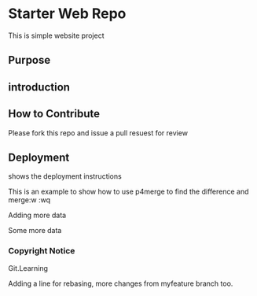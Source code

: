 # Starter Web Repo

This is simple website project

## Purpose


## introduction

## How to Contribute


Please fork this repo and issue a pull resuest for review
## Deployment

shows the deployment instructions


This is an example to show how to use p4merge to find the difference and merge:w
:wq


Adding more data


Some more data

### Copyright Notice

Git.Learning

Adding a line for rebasing, more changes from myfeature branch too. 
